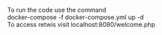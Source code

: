 To run the code use the command <br>
docker-compose -f docker-compose.yml up -d <br>
To access retwis visit localhost:8080/welcome.php
